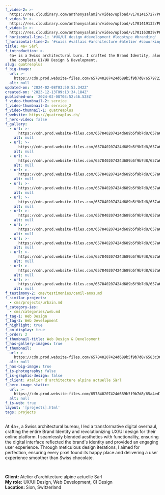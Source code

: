```yaml
---
f_video-2: >-
  https://res.cloudinary.com/anthonysalamin/video/upload/v1701415727/PORTFOLIO/service.mp4
f_video-3: >-
  https://res.cloudinary.com/anthonysalamin/video/upload/v1701419132/PORTFOLIO/service_2.mp4
f_video-1: >-
  https://res.cloudinary.com/anthonysalamin/video/upload/v1701163839/PORTFOLIO/quatreaplus.mp4
f_horizontal-line-1: '#UX/UI design #development #logotype #branding'
f_horizontal-line-2: '#swiss #vallais #architecture #atelier #coworking'
title: 4a+ Sàrl
f_introduction: >-
  4a+ is a Swiss architectural buro. I crafted the Brand Identity, along with
  the complete UI/UX Design & Development.
slug: quatreaplus
f_big-image:
  url: >-
    https://cdn.prod.website-files.com/657840207424d689b5f9b7d8/6579723e011ccde8af574b4c_big-image.avif
  alt: null
updated-on: '2024-02-08T03:50:53.342Z'
created-on: '2023-12-13T09:13:34.184Z'
published-on: '2024-02-08T03:52:46.528Z'
f_video-thumbnail-2: service
f_video-thumbnail-3: service_2
f_video-thumnail-1: quatreaplus
f_website: https://quatreaplus.ch/
f_hero-video: false
f_gallery:
  - url: >-
      https://cdn.prod.website-files.com/657840207424d689b5f9b7d8/657a66a6f1b0fa6087968b83_quatreaplus-01.webp
    alt: null
  - url: >-
      https://cdn.prod.website-files.com/657840207424d689b5f9b7d8/657a66a68f1de2d12e32b8ba_quatreaplus-02.webp
    alt: null
  - url: >-
      https://cdn.prod.website-files.com/657840207424d689b5f9b7d8/657a66a5bffc0c25325ac44c_quatreaplus-03.webp
    alt: null
  - url: >-
      https://cdn.prod.website-files.com/657840207424d689b5f9b7d8/657a66a574ca6f8a3469e205_quatreaplus-04.webp
    alt: null
  - url: >-
      https://cdn.prod.website-files.com/657840207424d689b5f9b7d8/657a66a60047bf74b4b30637_quatreaplus-05.webp
    alt: null
  - url: >-
      https://cdn.prod.website-files.com/657840207424d689b5f9b7d8/657a66a6e890c76cc5b6c948_quatreaplus-06.webp
    alt: null
  - url: >-
      https://cdn.prod.website-files.com/657840207424d689b5f9b7d8/657a66a56f96fa8facc96e95_quatreaplus-07.webp
    alt: null
  - url: >-
      https://cdn.prod.website-files.com/657840207424d689b5f9b7d8/657a66a47f3dfd2268bd864e_quatreaplus-08.avif
    alt: null
  - url: >-
      https://cdn.prod.website-files.com/657840207424d689b5f9b7d8/657a66a40e8144ca445d8ef4_quatreaplus-09.avif
    alt: null
  - url: >-
      https://cdn.prod.website-files.com/657840207424d689b5f9b7d8/657a66a474ca6f8a3469e1ae_quatreaplus-10.avif
    alt: null
  - url: >-
      https://cdn.prod.website-files.com/657840207424d689b5f9b7d8/657a66a40de9a423b67a20b3_quatreaplus-11.avif
    alt: null
  - url: >-
      https://cdn.prod.website-files.com/657840207424d689b5f9b7d8/657a66a4f3bf5bf2b73ddfe2_quatreaplus-12.webp
    alt: null
f_testimony-2: cms/testimonies/camil-amos.md
f_similar-projects:
  - cms/projects/urbain.md
f_category-ies:
  - cms/categories/web.md
f_tag-1: Web Design
f_tag-2: Web Development
f_highlight: true
f_on-display: true
f_order: 2
f_thumbnail-title: Web Design & Development
f_has-gallery-images: true
f_thumbnail:
  url: >-
    https://cdn.prod.website-files.com/657840207424d689b5f9b7d8/6583c3060c010c5de09bdd73_thumbnail-v2.webp
  alt: null
f_has-big-image: true
f_is-photography: false
f_is-graphic-design: false
f_client: Atelier d'architecture alpine actuelle Sàrl
f_hero-image-static:
  url: >-
    https://cdn.prod.website-files.com/657840207424d689b5f9b7d8/65a4ed15d2017a84ea4c20c8_hero.webp
  alt: null
f_is-web: true
layout: '[projects].html'
tags: projects
---
```


At 4a+, a Swiss architectural bureau, I led a transformative digital overhaul, crafting the entire Brand Identity and revolutionizing UX/UI design for their online platform. I seamlessly blended aesthetics with functionality, ensuring the digital interface reflected the brand's identity and provided an engaging user experience. Through meticulous design iterations, I aimed for perfection, ensuring every pixel found its happy place and delivering a user experience smoother than Swiss chocolate.

‍

**Client:** Atelier d'architecture alpine actuelle Sàrl  
**My role:** UX/UI Design, Web Development, CI Design  
**Location:** Sion, Switzerland
